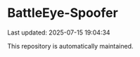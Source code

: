 # BattleEye-Spoofer

Last updated: 2025-07-15 19:04:34

This repository is automatically maintained.
